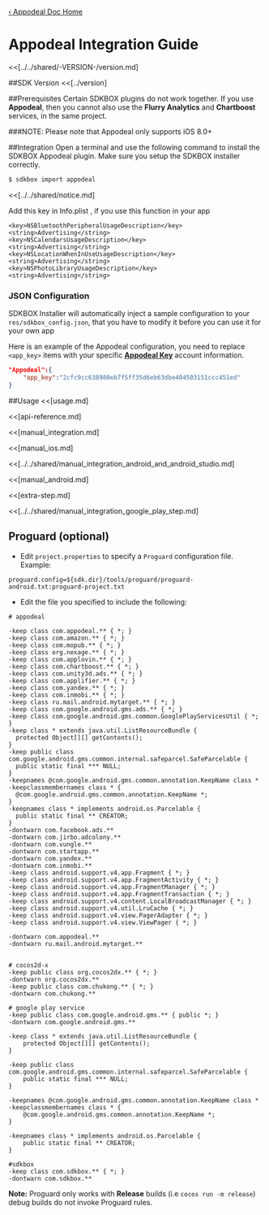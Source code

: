 [&#8249; Appodeal Doc Home](./)

<h1>Appodeal Integration Guide</h1>
<<[../../shared/-VERSION-/version.md]

##SDK Version
<<[../version]

##Prerequisites
Certain SDKBOX plugins do not work together. If you use __Appodeal__, then you cannot also use the __Flurry Analytics__ and __Chartboost__ services, in the same project.

###NOTE: Please note that Appodeal only supports iOS 8.0+

##Integration
Open a terminal and use the following command to install the SDKBOX Appodeal plugin. Make sure you setup the SDKBOX installer correctly.
```bash
$ sdkbox import appodeal
```

<<[../../shared/notice.md]

Add this key in Info.plist , if you use this function in your app
```plist
<key>NSBluetoothPeripheralUsageDescription</key>
<string>Advertising</string>
<key>NSCalendarsUsageDescription</key>
<string>Advertising</string>
<key>NSLocationWhenInUseUsageDescription</key>
<string>Advertising</string>
<key>NSPhotoLibraryUsageDescription</key>
<string>Advertising</string>
```

<!--## Configuration
<<[../../shared/sdkbox_cloud.md]
<<[../../shared/remote_application_config.md]-->

### JSON Configuration
SDKBOX Installer will automatically inject a sample configuration to your `res/sdkbox_config.json`, that you have to modify it before you can use it for your own app

Here is an example of the Appodeal configuration, you need to replace `<app_key>` items with your specific [__Appodeal Key__](http://www.appodeal.com/) account information.
```json
"Appodeal":{
    "app_key":"2cfc9cc638980eb7f5ff35d6eb63dbe404503151ccc451ed"
}
```

<!--<<[sdkbox-config-encrypt.md]-->

##Usage
<<[usage.md]

<<[api-reference.md]

<<[manual_integration.md]

<<[manual_ios.md]

<<[../../shared/manual_integration_android_and_android_studio.md]

<<[manual_android.md]

<<[extra-step.md]

<<[../../shared/manual_integration_google_play_step.md]

## Proguard (optional)
* Edit `project.properties`  to specify a `Proguard` configuration file. Example:
```
proguard.config=${sdk.dir}/tools/proguard/proguard-android.txt:proguard-project.txt
```

* Edit the file you specified to include the following:

```
# appodeal

-keep class com.appodeal.** { *; }
-keep class com.amazon.** { *; }
-keep class com.mopub.** { *; }
-keep class org.nexage.** { *; }
-keep class com.applovin.** { *; }
-keep class com.chartboost.** { *; }
-keep class com.unity3d.ads.** { *; }
-keep class com.applifier.** { *; }
-keep class com.yandex.** { *; }
-keep class com.inmobi.** { *; }
-keep class ru.mail.android.mytarget.** { *; }
-keep class com.google.android.gms.ads.** { *; }
-keep class com.google.android.gms.common.GooglePlayServicesUtil { *; }
-keep class * extends java.util.ListResourceBundle {
  protected Object[][] getContents();
}
-keep public class com.google.android.gms.common.internal.safeparcel.SafeParcelable {
  public static final *** NULL;
}
-keepnames @com.google.android.gms.common.annotation.KeepName class *
-keepclassmembernames class * {
  @com.google.android.gms.common.annotation.KeepName *;
}
-keepnames class * implements android.os.Parcelable {
  public static final ** CREATOR;
}
-dontwarn com.facebook.ads.**
-dontwarn com.jirbo.adcolony.**
-dontwarn com.vungle.**
-dontwarn com.startapp.**
-dontwarn com.yandex.**
-dontwarn com.inmobi.**
-keep class android.support.v4.app.Fragment { *; }
-keep class android.support.v4.app.FragmentActivity { *; }
-keep class android.support.v4.app.FragmentManager { *; }
-keep class android.support.v4.app.FragmentTransaction { *; }
-keep class android.support.v4.content.LocalBroadcastManager { *; }
-keep class android.support.v4.util.LruCache { *; }
-keep class android.support.v4.view.PagerAdapter { *; }
-keep class android.support.v4.view.ViewPager { *; }

-dontwarn com.appodeal.**
-dontwarn ru.mail.android.mytarget.**


# cocos2d-x
-keep public class org.cocos2dx.** { *; }
-dontwarn org.cocos2dx.**
-keep public class com.chukong.** { *; }
-dontwarn com.chukong.**

# google play service
-keep public class com.google.android.gms.** { public *; }
-dontwarn com.google.android.gms.**

-keep class * extends java.util.ListResourceBundle {
    protected Object[][] getContents();
}

-keep public class com.google.android.gms.common.internal.safeparcel.SafeParcelable {
    public static final *** NULL;
}

-keepnames @com.google.android.gms.common.annotation.KeepName class *
-keepclassmembernames class * {
    @com.google.android.gms.common.annotation.KeepName *;
}

-keepnames class * implements android.os.Parcelable {
    public static final ** CREATOR;
}

#sdkbox
-keep class com.sdkbox.** { *; }
-dontwarn com.sdkbox.**
```

 __Note:__ Proguard only works with __Release__ builds (i.e `cocos run -m release`) debug builds do not invoke Proguard rules.

